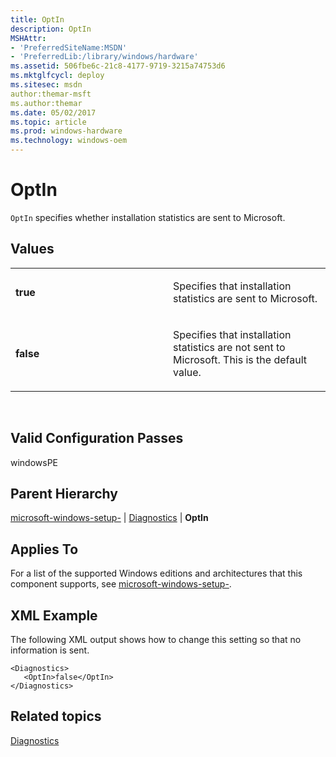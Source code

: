```yaml
---
title: OptIn
description: OptIn
MSHAttr:
- 'PreferredSiteName:MSDN'
- 'PreferredLib:/library/windows/hardware'
ms.assetid: 506fbe6c-21c8-4177-9719-3215a74753d6
ms.mktglfcycl: deploy
ms.sitesec: msdn
author:themar-msft
ms.author:themar
ms.date: 05/02/2017
ms.topic: article
ms.prod: windows-hardware
ms.technology: windows-oem
---
```


# OptIn


`OptIn` specifies whether installation statistics are sent to Microsoft.

## Values


<table>
<colgroup>
<col width="50%" />
<col width="50%" />
</colgroup>
<tbody>
<tr class="odd">
<td><p><strong>true</strong></p></td>
<td><p>Specifies that installation statistics are sent to Microsoft.</p></td>
</tr>
<tr class="even">
<td><p><strong>false</strong></p></td>
<td><p>Specifies that installation statistics are not sent to Microsoft. This is the default value.</p></td>
</tr>
</tbody>
</table>

 

## Valid Configuration Passes


windowsPE

## Parent Hierarchy


[microsoft-windows-setup-](microsoft-windows-setup.md) | [Diagnostics](microsoft-windows-setup-diagnostics.md) | **OptIn**

## Applies To


For a list of the supported Windows editions and architectures that this component supports, see [microsoft-windows-setup-](microsoft-windows-setup.md).

## XML Example


The following XML output shows how to change this setting so that no information is sent.

```
<Diagnostics>
   <OptIn>false</OptIn>
</Diagnostics>
```

## Related topics


[Diagnostics](microsoft-windows-setup-diagnostics.md)

 

 







